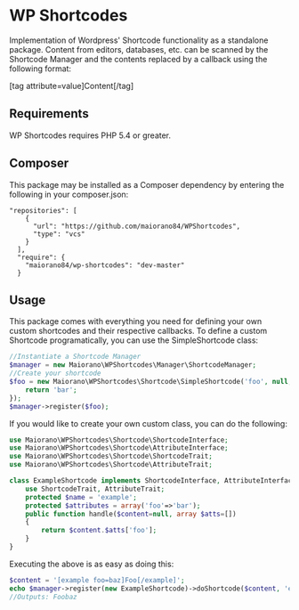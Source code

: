 # WP Shortcodes
Implementation of Wordpress' Shortcode functionality as a standalone package. Content from editors, databases, etc. can be scanned by the Shortcode Manager and the contents replaced by a callback using the following format:

[tag attribute=value]Content[/tag]

## Requirements
WP Shortcodes requires PHP 5.4 or greater.

## Composer
This package may be installed as a Composer dependency by entering the following in your composer.json:

```
"repositories": [
    {
      "url": "https://github.com/maiorano84/WPShortcodes",
      "type": "vcs"
    }
  ],
  "require": {
    "maiorano84/wp-shortcodes": "dev-master"
  }
```

## Usage

This package comes with everything you need for defining your own custom shortcodes and their respective callbacks. To define a custom Shortcode programatically, you can use the SimpleShortcode class:

```php
//Instantiate a Shortcode Manager
$manager = new Maiorano\WPShortcodes\Manager\ShortcodeManager;
//Create your shortcode
$foo = new Maiorano\WPShortcodes\Shortcode\SimpleShortcode('foo', null, function(){
    return 'bar';
});
$manager->register($foo);
```
If you would like to create your own custom class, you can do the following:

```php
use Maiorano\WPShortcodes\Shortcode\ShortcodeInterface;
use Maiorano\WPShortcodes\Shortcode\AttributeInterface;
use Maiorano\WPShortcodes\Shortcode\ShortcodeTrait;
use Maiorano\WPShortcodes\Shortcode\AttributeTrait;

class ExampleShortcode implements ShortcodeInterface, AttributeInterface{
    use ShortcodeTrait, AttributeTrait;
    protected $name = 'example';
    protected $attributes = array('foo'=>'bar');
    public function handle($content=null, array $atts=[])
    {
        return $content.$atts['foo'];
    }
}
```

Executing the above is as easy as doing this:

```php
$content = '[example foo=baz]Foo[/example]';
echo $manager->register(new ExampleShortcode)->doShortcode($content, 'example');
//Outputs: Foobaz
```